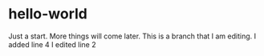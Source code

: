 # hello-world
Just a start. More things will come later.
This is a branch that I am editing. 
I added line 4
I edited line 2
